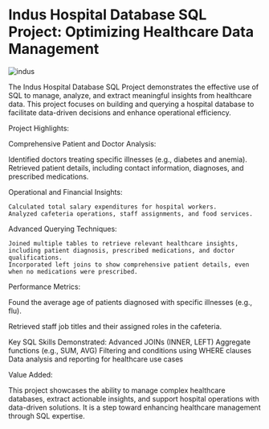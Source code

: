 # Indus Hospital Database SQL Project: Optimizing Healthcare Data Management

![indus](https://github.com/user-attachments/assets/06a18410-fd3a-4cd5-b851-3ef39ff71100)

The Indus Hospital Database SQL Project demonstrates the effective use of SQL to manage, analyze, and extract meaningful insights from healthcare data. 
This project focuses on building and querying a hospital database to facilitate data-driven decisions and enhance operational efficiency.


Project Highlights:

Comprehensive Patient and Doctor Analysis:

   Identified doctors treating specific illnesses (e.g., diabetes and anemia).
   Retrieved patient details, including contact information, diagnoses, and prescribed medications.
   
Operational and Financial Insights:

    Calculated total salary expenditures for hospital workers.
    Analyzed cafeteria operations, staff assignments, and food services.

Advanced Querying Techniques:

    Joined multiple tables to retrieve relevant healthcare insights, including patient diagnosis, prescribed medications, and doctor qualifications.
    Incorporated left joins to show comprehensive patient details, even when no medications were prescribed.

Performance Metrics:

   Found the average age of patients diagnosed with specific illnesses (e.g., flu).
   
   Retrieved staff job titles and their assigned roles in the cafeteria.

Key SQL Skills Demonstrated:
   Advanced JOINs (INNER, LEFT)
   Aggregate functions (e.g., SUM, AVG)
   Filtering and conditions using WHERE clauses
   Data analysis and reporting for healthcare use cases

Value Added:

This project showcases the ability to manage complex healthcare databases, extract actionable insights, and support hospital operations with data-driven solutions. It is a step toward enhancing healthcare management through SQL expertise.

